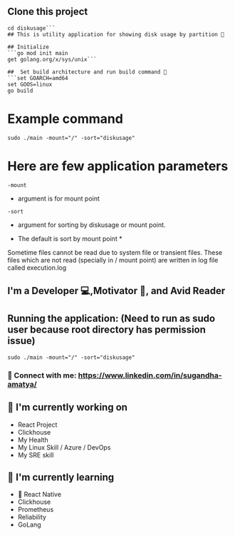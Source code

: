 ## Clone this project 
```git clone git clone https://github.com/kitex/diskusage.git
cd diskusage```
## This is utility application for showing disk usage by partition 💬

## Initialize
```go mod init main
get golang.org/x/sys/unix```

##  Set build architecture and run build command 👋
```set GOARCH=amd64
set GOOS=linux
go build
```
# Example command
```sudo ./main -mount="/" -sort="diskusage"```

# Here are few application parameters
`-mount` 

 - argument is for mount point
 
`-sort` 

 - argument for sorting by diskusage or mount point.
 
* The default is sort by mount point *

Sometime files cannot be read due to system file or transient files. These files which are not read (specially in / mount point) are written in log file called execution.log

## I'm a Developer 💻,Motivator 📸, and Avid Reader 


## Running the application: (Need to run as sudo user because root directory has permission issue)

```
sudo ./main -mount="/" -sort="diskusage"
```

### 🤝 Connect with me: https://www.linkedin.com/in/sugandha-amatya/


## 🔭 I'm currently working on

- React Project
- Clickhouse
- My Health
- My Linux Skill / Azure / DevOps
- My SRE skill

## 🌱 I'm currently learning

- 📱 React Native
- Clickhouse
- Prometheus
- Reliability
- GoLang


